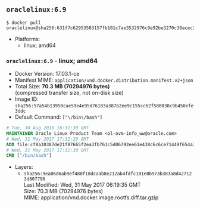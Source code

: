 ## `oraclelinux:6.9`

```console
$ docker pull oraclelinux@sha256:631f7c62953583157fb181c7ae3532976c9e92be3270c38acec2413cbec077c8
```

-	Platforms:
	-	linux; amd64

### `oraclelinux:6.9` - linux; amd64

-	Docker Version: 17.03.1-ce
-	Manifest MIME: `application/vnd.docker.distribution.manifest.v2+json`
-	Total Size: **70.3 MB (70294976 bytes)**  
	(compressed transfer size, not on-disk size)
-	Image ID: `sha256:57a54b13950cae59e4e95d76183a387b2ee9c155cc62f580030c9b458efe3ddc`
-	Default Command: `["\/bin\/bash"]`

```dockerfile
# Tue, 30 Aug 2016 16:31:30 GMT
MAINTAINER Oracle Linux Product Team <ol-ovm-info_ww@oracle.com>
# Wed, 31 May 2017 17:32:29 GMT
ADD file:cf8a30387de21f87665f2ea3fb761c5d06792ee61e438c6c6ce71449f654a3e7 in / 
# Wed, 31 May 2017 17:32:30 GMT
CMD ["/bin/bash"]
```

-	Layers:
	-	`sha256:9ea06d6ab9ef480f18dcaab8e212ab4fdfc181e0b973b383a8d427123d807796`  
		Last Modified: Wed, 31 May 2017 06:19:35 GMT  
		Size: 70.3 MB (70294976 bytes)  
		MIME: application/vnd.docker.image.rootfs.diff.tar.gzip
